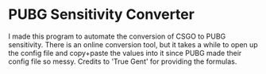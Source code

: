 # PUBG Sensitivity Converter

I made this program to automate the conversion of CSGO to PUBG sensitivity. 
There is an online conversion tool, but it takes a while to open up the config file and copy+paste the values into it since PUBG made their config file so messy. 
Credits to 'True Gent' for providing the formulas.
